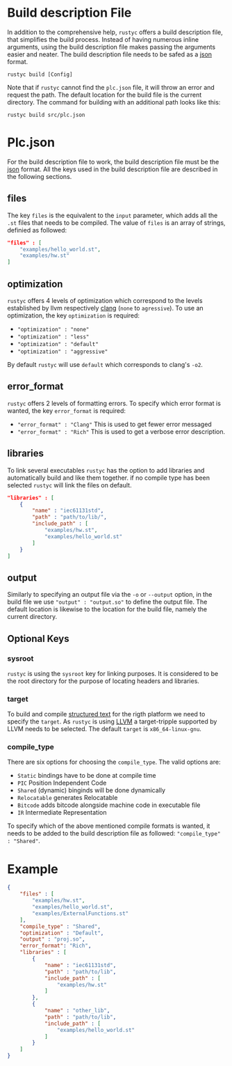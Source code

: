# Build description File

In addition to the comprehensive help, `rustyc` offers a build description file, that simplifies the build process. Instead of having numerous inline arguments, using the build description file makes passing the arguments easier and neater. The build description file needs to be safed as a [json](https://en.wikipedia.org/wiki/JSON) format.

`rustyc build [Config]`

Note that if `rustyc` cannot find the `plc.json` file, it will throw an error and request the path. The default location for the build file is the current directory. The command for building with an additional path looks like this:

`rustyc build src/plc.json`


# Plc.json

For the build description file to work, the build description file must be the [json](https://en.wikipedia.org/wiki/JavaScript_Object_Notation) format. All the keys used in the build description file are described in the following sections. 


## files

The key `files` is the equivalent to the `input` parameter, which adds all the `.st` files that needs to be compiled. The value of `files` is an array of strings, definied as followed:
```json
"files" : [
    "examples/hello_world.st",
    "examples/hw.st"
]
```


## optimization

`rustyc` offers 4 levels of optimization which correspond to the levels established by llvm respectively [clang](https://clang.llvm.org/docs/CommandGuide/clang.html#code-generation-options) (`none` to `agressive`).
To use an optimization, the key `optimization` is required:
- `"optimization" : "none"`
- `"optimization" : "less"`
- `"optimization" : "default"`
- `"optimization" : "aggressive"`

By default `rustyc` will use `default` which corresponds to clang's `-o2`.


## error_format

`rustyc` offers 2 levels of formatting errors. To specify which error format is wanted, the key `error_format` is required:
- `"error_format" : "Clang"`   This is used to get fewer error messaged
- `"error_format" : "Rich"`    This is used to get a verbose error description. 


## libraries

To link several executables `rustyc` has the option to add libraries and automatically build and like them together. if no compile type has been selected `rustyc` will link the files on default.

```json
"libraries" : [
    {
        "name" : "iec61131std",
        "path" : "path/to/lib/",
        "include_path" : [
            "examples/hw.st",
            "examples/hello_world.st"
        ]
    }
]
```

## output

Similarly to specifying an output file via the `-o` or `--output` option, in the build file we use `"output" : "output.so"` to define the output file. The default location is likewise to the location for the build file, namely the current directory. 



## Optional Keys
### sysroot

`rustyc` is using the `sysroot` key for linking purposes. It is considered to be the root directory for the purpose of locating headers and libraries.


### target

To build and compile [structured text](https://en.wikipedia.org/wiki/Structured_text) for the rigth platform we need to specify the `target`. As `rustyc` is using [LLVM](https://en.wikipedia.org/wiki/LLVM) a target-tripple supported by LLVM needs to be selected. The default `target` is `x86_64-linux-gnu`.


### compile_type
There are six options for choosing the `compile_type`. The valid options are:
<!-- TODO we should probably describe what each of those options do -->
- `Static` bindings have to be done at compile time
- `PIC` Position Independent Code
- `Shared` (dynamic) binginds will be done dynamically
- `Relocatable` generates Relocatable 
- `Bitcode` adds bitcode alongside machine code in executable file
- `IR` Intermediate Representation

To specify which of the above mentioned compile formats is wanted, it needs to be added to the build description file as followed: `"compile_type" : "Shared"`.

# Example
```json
{
    "files" : [
        "examples/hw.st",
        "examples/hello_world.st",
        "examples/ExternalFunctions.st"
    ],
    "compile_type" : "Shared",
    "optimization" : "Default",
    "output" : "proj.so",
    "error_format": "Rich",
    "libraries" : [
        {
            "name" : "iec61131std",
            "path" : "path/to/lib",
            "include_path" : [
                "examples/hw.st"
            ]
        },
        {
            "name" : "other_lib",
            "path" : "path/to/lib",
            "include_path" : [
                "examples/hello_world.st"
            ]
        }
    ]
}
```